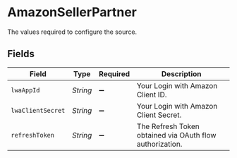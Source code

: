 # AmazonSellerPartner

The values required to configure the source.


## Fields

| Field                                                    | Type                                                     | Required                                                 | Description                                              |
| -------------------------------------------------------- | -------------------------------------------------------- | -------------------------------------------------------- | -------------------------------------------------------- |
| `lwaAppId`                                               | *String*                                                 | :heavy_minus_sign:                                       | Your Login with Amazon Client ID.                        |
| `lwaClientSecret`                                        | *String*                                                 | :heavy_minus_sign:                                       | Your Login with Amazon Client Secret.                    |
| `refreshToken`                                           | *String*                                                 | :heavy_minus_sign:                                       | The Refresh Token obtained via OAuth flow authorization. |